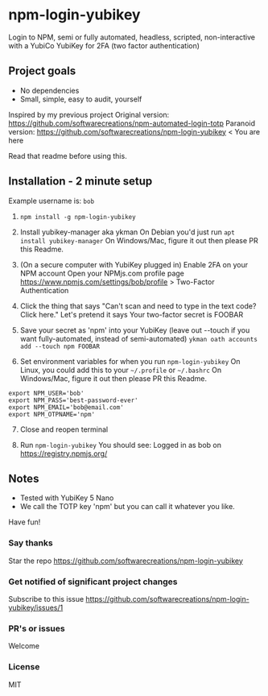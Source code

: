 # npm-login-yubikey

Login to NPM, semi or fully automated, headless, scripted, non-interactive with a YubiCo YubiKey for 2FA (two factor authentication)

## Project goals
* No dependencies
* Small, simple, easy to audit, yourself

Inspired by my previous project
Original version: https://github.com/softwarecreations/npm-automated-login-totp
Paranoid version: https://github.com/softwarecreations/npm-login-yubikey < You are here

Read that readme before using this.

## Installation - 2 minute setup
Example username is: `bob`

1. `npm install -g npm-login-yubikey`

2. Install yubikey-manager aka ykman
On Debian you'd just run `apt install yubikey-manager`
On Windows/Mac, figure it out then please PR this Readme.

3. (On a secure computer with YubiKey plugged in) Enable 2FA on your NPM account
Open your NPMjs.com profile page
https://www.npmjs.com/settings/bob/profile > Two-Factor Authentication

4. Click the thing that says "Can't scan and need to type in the text code? Click here."
Let's pretend it says Your two-factor secret is
FOOBAR

5. Save your secret as 'npm' into your YubiKey
(leave out --touch if you want fully-automated, instead of semi-automated)
`ykman oath accounts add --touch npm FOOBAR`

6. Set environment variables for when you run `npm-login-yubikey`
On Linux, you could add this to your `~/.profile` or `~/.bashrc`
On Windows/Mac, figure it out then please PR this Readme.
```
export NPM_USER='bob'
export NPM_PASS='best-password-ever'
export NPM_EMAIL='bob@email.com'
export NPM_OTPNAME='npm'
```

7. Close and reopen terminal

8. Run `npm-login-yubikey`
You should see: Logged in as bob on https://registry.npmjs.org/

## Notes
* Tested with YubiKey 5 Nano
* We call the TOTP key 'npm' but you can call it whatever you like.

Have fun!

### Say thanks
Star the repo
https://github.com/softwarecreations/npm-login-yubikey

### Get notified of significant project changes
Subscribe to this issue https://github.com/softwarecreations/npm-login-yubikey/issues/1

### PR's or issues
Welcome

### License
MIT
